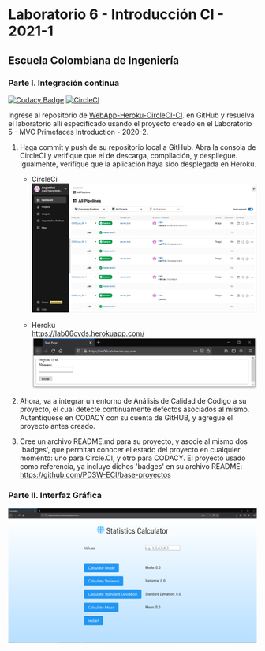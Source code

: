 # Laboratorio 6 - Introducción CI - 2021-1
## Escuela Colombiana de Ingeniería
### Parte I. Integración continua
[![Codacy Badge](https://app.codacy.com/project/badge/Grade/00a5ef1f0aa34e5a9b9fb68afb4aee1f)](https://www.codacy.com/gh/AngieMeG/CVDS_Lab_06/dashboard?utm_source=github.com&amp;utm_medium=referral&amp;utm_content=AngieMeG/CVDS_Lab_06&amp;utm_campaign=Badge_Grade)
[![CircleCI](https://circleci.com/gh/AngieMeG/CVDS_Lab_06.svg?style=svg)](https://circleci.com/gh/AngieMeG/CVDS_Lab_06)

Ingrese al repositorio de [WebApp-Heroku-CircleCI-CI](https://github.com/PDSW-ECI/WebApp-Heroku-CircleCI-CI). en GitHub y resuelva el laboratorio allí especificado usando el proyecto creado en el  Laboratorio 5 - MVC Primefaces Introduction - 2020-2.  
 1. Haga commit y push de su repositorio local a GitHub. Abra la consola de CircleCI y verifique que el de descarga, compilación, y despliegue. Igualmente, verifique que la aplicación haya sido desplegada en Heroku.  
      * CircleCi  
       ![CircleCi1](./img/CircleCi2.png)  

      * Heroku  
      https://lab06cvds.herokuapp.com/  
      ![HerokuDeploy1](./img/HerokuDeploy2.png)  
      
 2. Ahora, va a integrar un entorno de Análisis de Calidad de Código a su proyecto, el cual detecte contínuamente defectos asociados al mismo. Autentíquese en CODACY con su cuenta de GitHUB, y agregue el proyecto antes creado.  
 3. Cree un archivo README.md para su proyecto, y asocie al mismo dos 'badges', que permitan conocer el estado del proyecto en cualquier momento: uno para Circle.CI, y otro para CODACY. El proyecto usado como referencia, ya incluye dichos 'badges' en su archivo README: https://github.com/PDSW-ECI/base-proyectos  

### Parte II. Interfaz Gráfica  
![Modelo1](./img/Modelo1.PNG)  

